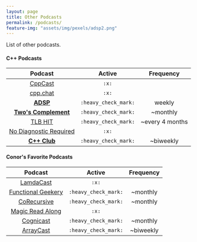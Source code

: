 ```yaml
---
layout: page
title: Other Podcasts
permalink: /podcasts/
feature-img: "assets/img/pexels/adsp2.png"
---
```


List of other podcasts.

#### C++ Podcasts

|                          Podcast                           |       Active       |    Frequency    |
| :--------------------------------------------------------: | :----------------: | :-------------: |
|              [CppCast](https://cppcast.com/)               |        `:x:`         |                 |
|               [cpp.chat](https://cpp.chat/)                |        `:x:`         |                 |
|          [**ADSP**](https://adspthepodcast.com/)           | `:heavy_check_mark:` |     weekly      |
|  [**Two's Complement**](https://www.twoscomplement.org/)   | `:heavy_check_mark:` |    ~monthly     |
|                [TLB HIT](https://tlbh.it/)                 | `:heavy_check_mark:` | ~every 4 months |
| [No Diagnostic Required](https://nodiagnosticrequired.tv/) |        `:x:`         |                 |
|            [**C++ Club**](https://cppclub.uk/)             | `:heavy_check_mark:` |    ~biweekly    |

#### Conor's Favorite Podcasts

|                           Podcast                           |       Active       | Frequency |
| :---------------------------------------------------------: | :----------------: | :-------: |
|       [LamdaCast](https://soundcloud.com/lambda-cast)       |        `:x:`         |           |
|  [Functional Geekery](https://www.functionalgeekery.com/)   | `:heavy_check_mark:` | ~monthly  |
|           [CoRecursive](https://corecursive.com/)           | `:heavy_check_mark:` | ~monthly  |
|     [Magic Read Along](http://www.magicreadalong.com/)      |        `:x:`         |           |
| [Cognicast](https://www.cognitect.com/cognicast/index.html) | `:heavy_check_mark:` | ~monthly  |
|           [ArrayCast](https://www.arraycast.com/)           | `:heavy_check_mark:` | ~biweekly |
